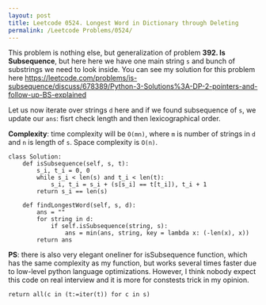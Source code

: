 ```yaml
---
layout: post
title: Leetcode 0524. Longest Word in Dictionary through Deleting
permalink: /Leetcode Problems/0524/
---
```


This problem is nothing else, but generalization of problem **392. Is Subsequence**, but here here we have one main string `s` and bunch of substrings we need to look inside. You can see my solution for this problem here
https://leetcode.com/problems/is-subsequence/discuss/678389/Python-3-Solutions%3A-DP-2-pointers-and-follow-up-BS-explained

Let us now iterate over strings `d` here and if we found subsequence of `s`, we update our `ans`: fisrt check length and then lexicographical order.

**Complexity**: time complexity will be `O(mn)`, where `m` is number of strings in `d` and `n` is length of `s`. Space complexity is `O(n)`.

```
class Solution:
    def isSubsequence(self, s, t):
        s_i, t_i = 0, 0
        while s_i < len(s) and t_i < len(t):
            s_i, t_i = s_i + (s[s_i] == t[t_i]), t_i + 1
        return s_i == len(s)
    
    def findLongestWord(self, s, d):
        ans = ""
        for string in d:
            if self.isSubsequence(string, s):
                ans = min(ans, string, key = lambda x: (-len(x), x))
        return ans
```

**PS**: there is also very elegant oneliner for isSubsequence function, which has the same complexity as my function, but works several times faster due to low-level python language optimizations. However, I think nobody expect this code on real interview and it is more for constests trick in my opinion.
```
return all(c in (t:=iter(t)) for c in s)
```